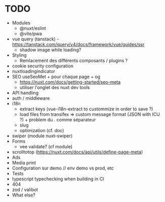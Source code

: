 # TODO

* Modules
  * @nuxt/eslint
  * @vite/pwa
* vue query (tanstack) - <https://tanstack.com/query/v4/docs/framework/vue/guides/ssr>
  * shadow image while loading?
* Styling
  * Remlacement des différents composants / plugins ?
* cookie security configuration
* nuxtloadingindicator
* SEO useSeoMet + pour chaque page + og
  * <https://nuxt.com/docs/getting-started/seo-meta>
  * utiliser l'onglet des nuxt dev tools
* API handling
* auth / middleware
* i18n
  * extract keys (vue-i18n-extract to custommize in order to save ?)
  * load files from transifex => custom message format (JSON with ICU ?) + problem du . comme séparateur
  * slug
  * optimization (cf. doc)
* swiper (module nuxt-swiper)
* Forms
  * vee validate? (cf module)
* scrolltotop (<https://nuxt.com/docs/api/utils/define-page-meta>)
* Ads
* Media print
* Configuration sur demo // env demo vs prod, etc
* Tests
* typescript typechecking when building in CI
* 404
* zod / valibot
* What else?
